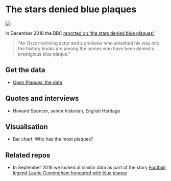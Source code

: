 # The stars denied blue plaques

![](https://ichef.bbci.co.uk/news/624/cpsprodpb/13B1/production/_104414050_plaques2-nc.png)

In December 2018 the BBC [reported on 'the stars denied blue plaques'](https://www.bbc.co.uk/news/uk-england-46274338):

> "An Oscar-winning actor and a cricketer who smashed his way into the history books are among the names who have been denied a prestigious blue plaque."

## Get the data

* [Open Plaques: the data](https://openplaques.org/data)

## Quotes and interviews

* Howard Spencer, senior historian, English Heritage

## Visualisation

* Bar chart: Who has the most plaques?

## Related repos

* In September 2016 we looked at similar data as part of the story [Football legend Laurie Cunningham honoured with blue plaque](https://github.com/BBC-Data-Unit/blue-plaques)
